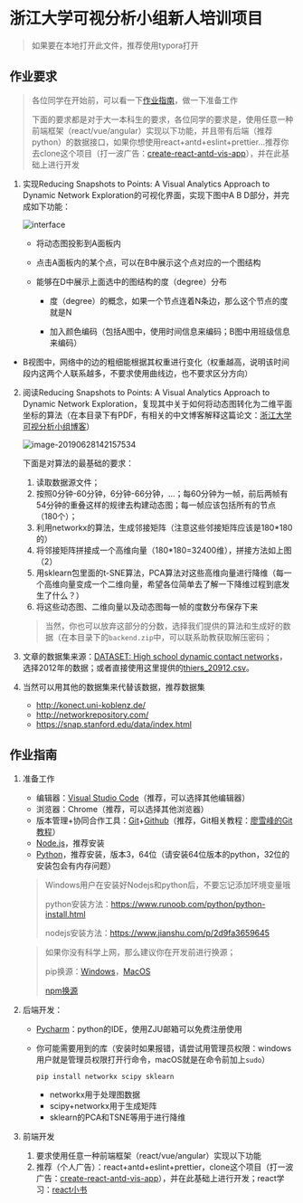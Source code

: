 # 浙江大学可视分析小组新人培训项目

> 如果要在本地打开此文件，推荐使用typora打开

## 作业要求

> 各位同学在开始前，可以看一下[作业指南](#作业指南)，做一下准备工作
>
> 下面的要求都是对于大一本科生的要求，各位同学的要求是，使用任意一种前端框架（react/vue/angular）实现以下功能，并且带有后端（推荐python）的数据接口，如果你想使用react+antd+eslint+prettier...推荐你去clone这个项目（打一波广告：[create-react-antd-vis-app](https://github.com/JackieAnxis/Create-React-Antd-Vis-App)），并在此基础上进行开发

1. 实现Reducing Snapshots to Points: A Visual Analytics Approach to Dynamic Network Exploration的可视化界面，实现下图中A B D部分，并完成如下功能：

   ![interface](./assets/interface.png)

   - 将动态图投影到A面板内
   - 点击A面板内的某个点，可以在B中展示这个点对应的一个图结构
   - 能够在D中展示上面选中的图结构的度（degree）分布
     
     - 度（degree）的概念，如果一个节点连着N条边，那么这个节点的度就是N
     
     - 加入颜色编码（包括A图中，使用时间信息来编码；B图中用班级信息来编码）
  - B视图中，网络中的边的粗细能根据其权重进行变化（权重越高，说明该时间段内这两个人联系越多，不要求使用曲线边，也不要求区分方向）



2. 阅读Reducing Snapshots to Points: A Visual Analytics Approach to Dynamic Network Exploration，复现其中关于如何将动态图转化为二维平面坐标的算法（在本目录下有PDF，有相关的中文博客解释这篇论文：[浙江大学可视分析小组博客](https://zjuvag.org/blog/2015/10/29/2015-10-29-Reducing-Snapshots-to-Points-A-Visual-Analytics-Approach-to-Dynamic-Network-Exploration/)）

   ![image-20190628142157534](./assets/image-20190628142157534.png)

   下面是对算法的最基础的要求：

   1. 读取数据源文件；
   2. 按照0分钟-60分钟，6分钟-66分钟，…；每60分钟为一帧，前后两帧有54分钟的重叠这样的规律去构建动态图；每一帧应该包括所有的节点（180个）；
   3. 利用networkx的算法，生成邻接矩阵（注意这些邻接矩阵应该是180\*180的）
   4. 将邻接矩阵拼接成一个高维向量（180\*180=32400维），拼接方法如上图（2）
   5. 用sklearn包里面的t-SNE算法，PCA算法对这些高维向量进行降维（每一个高维向量变成一个二维向量，希望各位简单去了解一下降维过程到底发生了什么？）
   6. 将这些动态图、二维向量以及动态图每一帧的度数分布保存下来

   > 当然，你也可以放弃这部分的分数，选择我们提供的算法和生成好的数据（在本目录下的`backend.zip`中，可以联系助教获取解压密码；
   
3. 文章的数据集来源：[DATASET: High school dynamic contact networks](http://www.sociopatterns.org/datasets/high-school-dynamic-contact-networks/)，选择2012年的数据；或者直接使用这里提供的[thiers_20912.csv](./thiers_20912.csv)。

4. 当然可以用其他的数据集来代替该数据，推荐数据集

   - <http://konect.uni-koblenz.de/>
   - <http://networkrepository.com/>
   - <https://snap.stanford.edu/data/index.html>


## 作业指南

1. 准备工作

      - 编辑器：[Visual Studio Code](https://code.visualstudio.com/)（推荐，可以选择其他编辑器）
      - 浏览器：Chrome（推荐，可以选择其他浏览器）
      - 版本管理+协同合作工具：[Git](https://git-scm.com/downloads)+[Github](http://github.com)（推荐，Git相关教程：[廖雪峰的Git教程](https://www.liaoxuefeng.com/wiki/896043488029600
        )）
      - [Node.js](https://nodejs.org/zh-cn/)，推荐安装
      - [Python](https://www.python.org/downloads/)，推荐安装，版本3，64位（请安装64位版本的python，32位的安装包会有内存问题）

      > Windows用户在安装好Nodejs和python后，不要忘记添加环境变量哦
      >
      > python安装方法：https://www.runoob.com/python/python-install.html
      >
      > nodejs安装方法：<https://www.jianshu.com/p/2d9fa3659645>

      > 如果你没有科学上网，那么建议你在开发前进行换源；
      >
      > pip换源：[Windows](https://blog.csdn.net/Artprog/article/details/75632723)，[MacOS](https://www.jianshu.com/p/f771e1120003)
      >
      > [npm换源](https://www.jianshu.com/p/f311a3a155ff)

2. 后端开发：

      - [Pycharm](https://www.jetbrains.com/pycharm/)：python的IDE，使用ZJU邮箱可以免费注册使用

      - 你可能需要用到的库（安装时如果报错，请尝试用管理员权限：windows用户就是管理员权限打开行命令，macOS就是在命令前加上`sudo`）
        ```
        pip install networkx scipy sklearn
        ```

        - networkx用于处理图数据
        - scipy+networkx用于生成矩阵
        - sklearn的PCA和TSNE等用于进行降维

3. 前端开发
   1. 要求使用任意一种前端框架（react/vue/angular）实现以下功能
   2. 推荐（个人广告）：react+antd+eslint+prettier，clone这个项目（打一波广告：[create-react-antd-vis-app](https://github.com/JackieAnxis/Create-React-Antd-Vis-App)），并在此基础上进行开发；react学习：[react小书](http://huziketang.mangojuice.top/books/react/)
